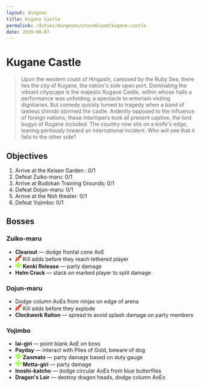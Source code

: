 ```yaml
---
layout: dungeon
title: Kugane Castle
permalink: /duties/dungeons/stormblood/kugane-castle
date: 2020-08-07
---
```


# Kugane Castle

> Upon the western coast of Hingashi, caressed by the Ruby Sea, there lies the city of Kugane, the nation's sole open port. Dominating the vibrant cityscape is the majestic Kugane Castle, within whose halls a performance was unfolding, a spectacle to entertain visiting dignitaries. But comedy quickly turned to tragedy when a band of lawless shinobi stormed the castle. Ardently opposed to the influence of foreign nations, these interlopers took all present captive, the lord bugyo of Kugane included. The country now sits on a knife's edge, leaning perilously toward an international incident. Who will see that it falls to the other side?

## Objectives

1. Arrive at the Keisen Garden : 0/1
2. Defeat Zuiko-maru: 0/1
3. Arrive at Budokan Training Grounds: 0/1
4. Defeat Dojun-maru: 0/1
5. Arrive at the Noh theater: 0/1
6. Defeat Yojimbo: 0/1

## Bosses

### Zuiko-maru

- **Clearout** — dodge frontal cone AoE
- ![](/assets/icons/role-dps.png) Kill adds before they reach tethered player
- ![](/assets/icons/role-healer.png) **Kenki Release** — party damage
- **Helm Crack** — stack on marked player to split damage

### Dojun-maru

- Dodge column AoEs from ninjas on edge of arena
- ![](/assets/icons/role-dps.png) Kill adds before they explode
- **Clockwork Raiton** — spread to avoid splash damage on party members

### Yojimbo

- **Iai-giri** — point blank AoE on boss
- **Payday** — interact with Piles of Gold, beware of dog
- ![](/assets/icons/role-healer.png) **Zanmato** — party damage based on duty gauge
- ![](/assets/icons/role-healer.png) **Metta-giri** — party damage
- **Inoshi-katcho** — dodge circular AoEs from blue butterflies
- **Dragon's Lair** — destroy dragon heads, dodge column AoEs

